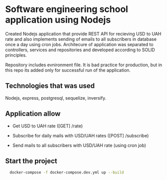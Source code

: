 
# Software engineering school application using Nodejs

Created Nodejs application that provide REST API for recieving USD to UAH rate and also implements sending of emails to all subscribers in database once a day using cron jobs. Architecure of application was separated to controllers, services and repositories and developed according to SOLID principles.

Repository includes evnironment file. It is bad practice for production, but in this repo its added only for successful run of the application.





## Technologies that was used

Nodejs, express, postgresql, sequelize, inversify.


## Application allow

- Get USD to UAH rate ([GET] /rate)

- Subscribe for daily mails with USD/UAH rates ([POST] /subscribe)

- Send mails to all subscribers with USD/UAH rate (using cron job)


## Start the project



```bash
  docker-compose -f docker-compose.dev.yml up --build
```
    